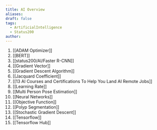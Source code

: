 ```yaml
---
title: AI Overview
aliases: 
draft: false
tags:
  - ArtificialIntelligence
  - Status200
author:
---
```

1. [[ADAM Optimizer]]
2. [[BERT]]
3. [[status200/AI/Faster R-CNN]]
4. [[Gradient Vector]]
5. [[Gradient Descent Algorithm]]
6. [[Jacquard Coefficient]]
7. [[13 AI Courses and Certifications To Help You Land AI Remote Jobs]]
8. [[Learning Rate]]
9. [[Multi Person Pose Estimation]]
10. [[Neural Networks]]
11. [[Objective Function]]
12. [[Polyp Segmentation]]
13. [[Stochastic Gradient Descent]]
14. [[Tensorflow]]
15. [[Tensorflow Hub]]





